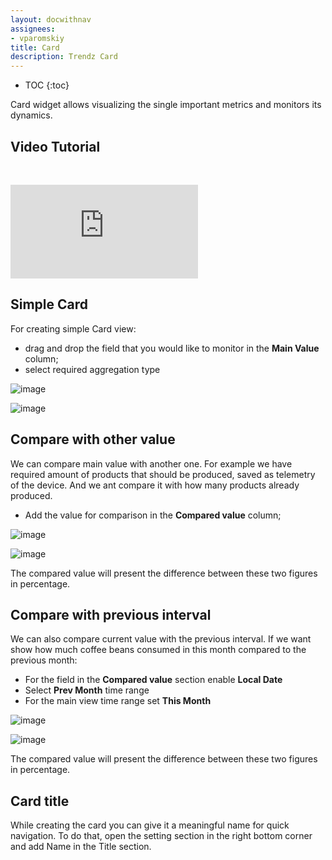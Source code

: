 ```yaml
---
layout: docwithnav
assignees:
- vparomskiy
title: Card
description: Trendz Card
---
```


* TOC
{:toc}


Card widget allows visualizing the single important metrics and monitors its dynamics.

## Video Tutorial

&nbsp; 
  
<div id="video">  
    <div id="video_wrapper">
        <iframe src="https://www.youtube.com/embed/ZXORc5nipgg" frameborder="0" allowfullscreen></iframe>
    </div>
</div>


## Simple Card

For creating simple Card view:

* drag and drop the field that you would like to monitor in the **Main Value** column;
* select required aggregation type

![image](/images/trendz/card-simple.png)

![image](/images/trendz/card-simple-view.png)

## Compare with other value

We can compare main value with another one. For example we have required amount of products that should be produced, saved as telemetry of the device.
And we ant compare it with how many products already produced.

* Add the value for comparison in the **Compared value** column;

![image](/images/trendz/card-compare.png)

![image](/images/trendz/card-compare-view.png)

The compared value will present the difference between these two figures in percentage.

## Compare with previous interval

We can also compare current value with the previous interval. If we want show how much coffee beans consumed in 
this month compared to the previous month:

* For the field in the **Compared value** section enable **Local Date**
* Select **Prev Month** time range
* For the main view time range set **This Month**

![image](/images/trendz/card-local-config.png)

![image](/images/trendz/card-local.png)

The compared value will present the difference between these two figures in percentage.

## Card title

While creating the card you can give it a meaningful name for quick navigation. 
To do that, open the setting section in the right bottom corner and add Name in the Title section.

